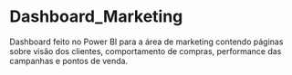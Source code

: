 # Dashboard_Marketing
Dashboard feito no Power BI para a área de marketing contendo páginas sobre visão dos clientes, comportamento de compras, performance das campanhas e pontos de venda.
